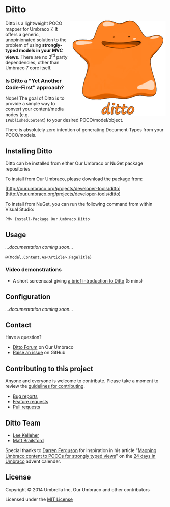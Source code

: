# Ditto

<img align="right" height="300" src="docs/umbraco-ditto.png">

Ditto is a lightweight POCO mapper for Umbraco 7. It offers a generic, unopinionated
solution to the problem of using **strongly-typed models in your MVC views**.
There are no 3<sup>rd</sup> party dependencies, other than Umbraco 7 core itself.

### Is Ditto a "Yet Another Code-First" approach?

Nope! The goal of Ditto is to provide a simple way to convert your content/media nodes (e.g. `IPublishedContent`) to your desired POCO/model/object.

There is absolutely zero intention of generating Document-Types from your POCO/models.


## Installing Ditto

Ditto can be installed from either Our Umbraco or NuGet package repositories

To install from Our Umbraco, please download the package from:

[http://our.umbraco.org/projects/developer-tools/ditto](http://our.umbraco.org/projects/developer-tools/ditto) 

To install from NuGet, you can run the following command from within Visual Studio:

	PM> Install-Package Our.Umbraco.Ditto


## Usage

*...documentation coming soon...*

	@(Model.Content.As<Article>.PageTitle)


### Video demonstrations

* A short screencast giving [a brief introduction to Ditto](https://www.screenr.com/3oRN) (5 mins)


## Configuration

*...documentation coming soon...*


## Contact

Have a question?

* [Ditto Forum](http://our.umbraco.org/projects/developer-tools/ditto/ditto-feedback/) on Our Umbraco
* [Raise an issue](https://github.com/leekelleher/umbraco-ditto/issues) on GitHub


## Contributing to this project

Anyone and everyone is welcome to contribute. Please take a moment to
review the [guidelines for contributing](CONTRIBUTING.md).

* [Bug reports](CONTRIBUTING.md#bugs)
* [Feature requests](CONTRIBUTING.md#features)
* [Pull requests](CONTRIBUTING.md#pull-requests)


## Ditto Team

* [Lee Kelleher](https://github.com/leekelleher)
* [Matt Brailsford](https://github.com/mattbrailsford)

Special thanks to [Darren Ferguson](https://github.com/darrenferguson) for inspiration in his article "[Mapping Umbraco content to POCOs for strongly typed views](http://24days.in/umbraco/2013/mapping-content-to-pocos/)" on the [24 days in Umbraco](http://24days.in/umbraco/) advent calender.


## License

Copyright &copy; 2014 Umbrella Inc, Our Umbraco and other contributors

Licensed under the [MIT License](LICENSE.md)
